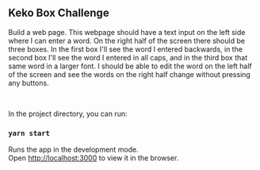 ## Keko Box Challenge

Build a web page.
This webpage should have a text input on the left side where I can enter a word. On the right half of the screen there should be three boxes. In the first box I'll see the word I entered backwards, in the second box I'll see the word I entered in all caps, and in the third box that same word in a larger font. I should be able to edit the word on the left half of the screen and see the words on the right half change without pressing any buttons. 

<br />

In the project directory, you can run:
### `yarn start`

Runs the app in the development mode.<br />
Open [http://localhost:3000](http://localhost:3000) to view it in the browser.
